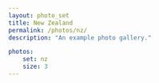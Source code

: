 ```yaml
---
layout: photo_set
title: New Zealand
permalink: /photos/nz/
description: "An example photo gallery."

photos:
    set: nz
    size: 3
---
```

